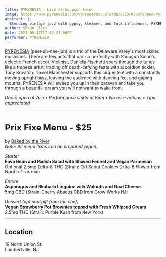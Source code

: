 ```yaml
---
title: PYRENESIA - Live at Soupçon Salon
image: https://www.pyrenesia.com/wp-content/uploads/2020/03/cropped-Pyr-new-header-1.jpg
abstract: |-
  Blending vintage jazz with gypsy, klezmer, and folk influences, PYRENESIA crafts music that is hauntingly beautiful and infectiously joyous into a foot-stomping, spirit-lifting experience.
author: Shaun Ellis
date: 2021-05-17T17:43:37.669Z
performer: PYRENESIA
---
```

[PYRENESIA](https://pyrenesia.bandcamp.com/) (peer-uh-nee-juh) is a trio of the Delaware Valley's most skilled musicians. There are few acts that pair so perfectly with Soupçon Salon's eclectic French decor. Violinist, Daniella Fischetti soars through the tunes like a trapeze artist, trading off death-defying feats with accordion tickler, Tony Kovatch. Daniel Manchester supports this cirque tent with a constantly moving upright bass, leaving the audience with dancing feet and gaping mouths. PYRENESIA will sweep you up in their caravan and take you through a beautiful dream you will not want to wake from.

*Doors open at 7pm • Performance starts at 8pm • No reservations • Tips appreciated*

---

# Prix Fixe Menu - $25
by [Baked by the River](https://bakedbytheriver.com/)<br/>
*Note: All menu items can be prepared vegan.*

*Starter*<br/>
**Fava Bean and Radish Salad with Shaved Fennel and Vegan Parmesan**<br/>
Optional 2.5mg Delta-8 THC (Strain: Girl Scout Cookies Delta-8 Flower from North of Normal)

*Entrée*<br/>
**Asparagus and Rhubarb Linguine with Walnuts and Goat Cheese**<br/>
5mg CBD (Strain: Cherry Abacus CBD from Grow Works NJ)

*Dessert (optional gift from the chef)*<br/>
**Vegan Strawberry Pot Brownies topped with Fresh Whipped Cream**<br/>
2.5mg THC (Strain: Purple Kush from New York)<br/>

---

## Location
19 North Union St.<br/>
Lambertville, NJ
